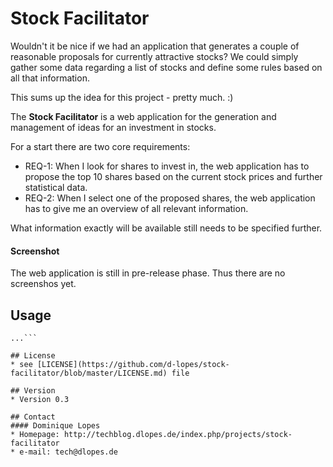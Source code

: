 Stock Facilitator
======
Wouldn't it be nice if we had an application that generates a couple of reasonable proposals for currently attractive stocks?
We could simply gather some data regarding a list of stocks and define some rules based on all that information.

This sums up the idea for this project - pretty much. :)

The **Stock Facilitator** is a web application for the generation and management of ideas for an investment in stocks. 

For a start there are two core requirements:

- REQ-1: When I look for shares to invest in, the web application has to propose the top 10 shares based on the current stock prices and further statistical data.
- REQ-2: When I select one of the proposed shares, the web application has to give me an overview of all relevant information. 

What information exactly will be available still needs to be specified further.

#### Screenshot
The web application is still in pre-release phase. Thus there are no screenshos yet.

## Usage
```$ git clone https://github.com/d-lopes/stock-facilitator.git
...```

## License 
* see [LICENSE](https://github.com/d-lopes/stock-facilitator/blob/master/LICENSE.md) file

## Version 
* Version 0.3

## Contact
#### Dominique Lopes
* Homepage: http://techblog.dlopes.de/index.php/projects/stock-facilitator
* e-mail: tech@dlopes.de
